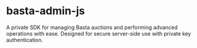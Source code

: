 # basta-admin-js

A private SDK for managing Basta auctions and performing advanced operations
with ease. Designed for secure server-side use with private key authentication.
